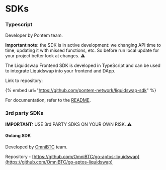 # SDKs

### Typescript

Developer by Pontem team.

**Important note:** the SDK is in active development: we changing API time to time, updating it with missed functions, etc. So before run local update for your project better look at changes. :warning:

The Liquidswap Frontend SDK is developed in TypeScript and can be used to integrate Liquidswap into your frontend and DApp.

Link to repository:

{% embed url="https://github.com/pontem-network/liquidswap-sdk" %}

For documentation, refer to the [README](https://github.com/pontem-network/liquidswap-sdk#liquidswap-sdk).

### 3rd party SDKs

**IMPORTANT:** USE 3rd PARTY SDKS ON YOUR OWN RISK. :warning:

#### Golang SDK

Developed by [OmniBTC](https://www.omnibtc.finance/) team.

Repository - [https://github.com/OmniBTC/go-aptos-liquidswap](https://github.com/OmniBTC/go-aptos-liquidswap)

